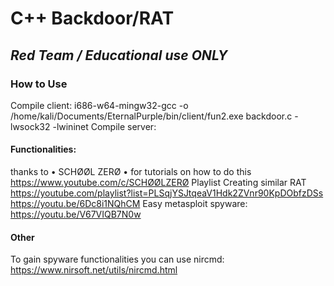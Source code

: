 # C++ Backdoor/RAT </br>
## _Red Team / Educational use ONLY_ </br>

### How to Use</br>
Compile client:
i686-w64-mingw32-gcc -o /home/kali/Documents/EternalPurple/bin/client/fun2.exe backdoor.c -lwsock32 -lwininet
Compile server:


#### Functionalities: </br>

thanks to  • SCHØØL ZERØ • for tutorials on how to do this
https://www.youtube.com/c/SCHØØLZERØ
Playlist Creating similar RAT<br>
https://youtube.com/playlist?list=PLSqjYSJtqeaV1Hdk2ZVnr90KpDObfzDSs
https://youtu.be/6Dc8i1NQhCM
Easy metasploit spyware:
https://youtu.be/V67VIQB7N0w

#### Other
To gain spyware functionalities you can use nircmd: https://www.nirsoft.net/utils/nircmd.html
